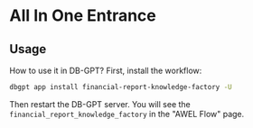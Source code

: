 # All In One Entrance


## Usage

How to use it in DB-GPT?  First, install the workflow:

```bash
dbgpt app install financial-report-knowledge-factory -U
```

Then restart the DB-GPT server. You will see the `financial_report_knowledge_factory` in the "AWEL Flow" page.